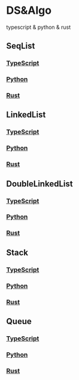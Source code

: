 # DS&Algo

typescript &amp; python &amp; rust

## SeqList

### [TypeScript](./TS/src/array.ts)

### [Python](./Python/array.py)

### [Rust](./Rust/src/array.rs)

## LinkedList

### [TypeScript](./TS/src/linkedList.ts)

### [Python](./Python/linked_list.py)

### [Rust](./Rust/src/linked_list.rs)

## DoubleLinkedList

### [TypeScript](./TS/src/doublyLinkedList.ts)

### [Python](./Python/doubly_linked_list.py)

### [Rust](./Rust/src/doubly_linked_list.rs)

## Stack

### [TypeScript](./TS/src/stack.ts)

### [Python](./Python/stack.py)

### [Rust](./Rust/src/stack.rs)

## Queue

### [TypeScript](./TS/src/queue.ts)

### [Python](./Python/queue.py)

### [Rust](./Rust/src/queue.rs)
